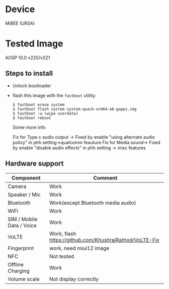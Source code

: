# Device

Mi8EE (URSA)

# Tested Image
AOSP 10.0 v220/v221

## Steps to install
* Unlock bootloader
* flash this image with the `fastboot` utility:
    ```
    $ fastboot erase system
    $ fastboot flash system system-quack-arm64-ab-gapps.img
    $ fastboot -w (wipe userdata)
    $ fastboot reboot
    ```
    Some more info

    Fix for Type c audio output -> Fixed by enable "using alternate audio policy" in phh setting->qualcomm feauture
    Fix for Media sound-> Fixed by enable "disable audio effects" in phh setting -> misc features

## Hardware support

| Component                 |      Comment                                              |
|---------------------------|-----------------------------------------------------------|
| Camera                    | Work                                                      |
| Speaker / Mic             | Work                                                      |
| Bluetooth                 | Work(except Bluetooth media audio)                        |
| WiFi                      | Work                                                      |
| SIM / Mobile Data / Voice | Work                                                      |
| VoLTE                     | Work, flash https://github.com/KhushrajRathod/VoLTE-Fix   |
| Fingerprint               | work, need miui12 image                                   |
| NFC                       | Not tested                                                |
| Offline Charging          | Work                                                      |
| Volume scale              | Not display correctly                                     |

